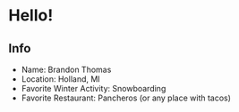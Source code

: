  # Hello!

## Info
- Name: Brandon Thomas
- Location: Holland, MI
- Favorite Winter Activity: Snowboarding
- Favorite Restaurant: Pancheros (or any place with tacos)

